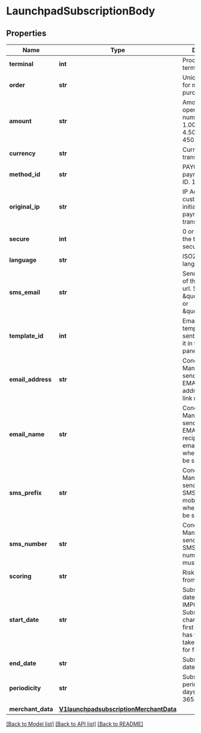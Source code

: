 # LaunchpadSubscriptionBody

## Properties
Name | Type | Description | Notes
------------ | ------------- | ------------- | -------------
**terminal** | **int** | Product or terminal Id. | 
**order** | **str** | Unique reference for merchant&#x27;s purchase | 
**amount** | **str** | Amount of the operation in number format. 1.00 EURO &#x3D; 100, 4.50 EUROS &#x3D; 450... | 
**currency** | **str** | Currency of the transaction.  | 
**method_id** | **str** | PAYCOMET payment method ID. 1 is for card. | 
**original_ip** | **str** | IP Address of the customer that initiated the payment transaction | 
**secure** | **int** | 0 or 1. Indicates if the transaction is secure. | 
**language** | **str** | ISO2 code of language. | [default to 'es']
**sms_email** | **str** | Sending channel of the payment url. Should be \&quot;sms\&quot; or \&quot;email\&quot;. | 
**template_id** | **int** | Email or SMS template id to be sent. You can get it in the Control panel. | 
**email_address** | **str** | Conditional. Mandatory in sending method is EMAIL. Email address where link must be sent | [optional] 
**email_name** | **str** | Conditional. Mandatory in sending method is EMAIL. Email recipient of the email address where link must be sent | [optional] 
**sms_prefix** | **str** | Conditional. Mandatory in sending method is SMS. International mobile prefix where link must be sent | [optional] 
**sms_number** | **str** | Conditional. Mandatory in sending method is SMS. Mobile number where link must be sent | [optional] 
**scoring** | **str** | Risk scoring value from 0 to 100. | [optional] 
**start_date** | **str** | Subscription start date yyyymmdd. IMPORTANT Subscriptions are charged on the first run if this field has value it will be taken into account for future charges. | [optional] 
**end_date** | **str** | Subscription end date yyyymmdd | [optional] 
**periodicity** | **str** | Subscription periodicity in days. Maximum 365. | [optional] 
**merchant_data** | [**V1launchpadsubscriptionMerchantData**](V1launchpadsubscriptionMerchantData.md) |  | [optional] 

[[Back to Model list]](../README.md#documentation-for-models) [[Back to API list]](../README.md#documentation-for-api-endpoints) [[Back to README]](../README.md)

